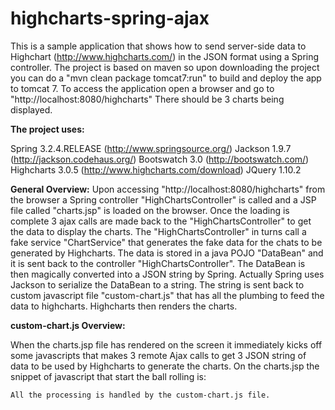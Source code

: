 highcharts-spring-ajax
======================

This is a sample application that shows how to send server-side data to Highchart (http://www.highcharts.com/) in the 
JSON format using a Spring controller. The project is based on maven so upon downloading the project you can do a 
"mvn clean package tomcat7:run" to build and deploy the app to tomcat 7. To access the application open a browser and 
go to "http://localhost:8080/highcharts" There should be 3 charts being displayed. 

<b>The project uses:</b>

Spring 3.2.4.RELEASE (http://www.springsource.org/)
Jackson 1.9.7 (http://jackson.codehaus.org/)
Bootswatch 3.0 (http://bootswatch.com/)</br>
Highcharts 3.0.5 (http://www.highcharts.com/download)
JQuery 1.10.2


<b>General Overview:</b>
Upon accessing "http://localhost:8080/highcharts" from the browser a Spring controller "HighChartsController" is called and a JSP file called "charts.jsp" is loaded on the browser. Once the loading is complete 3 ajax calls are made back to the "HighChartsController" to get the data to display the charts. The "HighChartsController" in turns call a fake
service "ChartService" that generates the fake data for the chats to be generated by Highcharts. The data is stored in 
a java POJO "DataBean" and it is sent back to the controller "HighChartsController". The DataBean is then magically 
converted into a JSON string by Spring. Actually Spring uses Jackson to serialize the DataBean to a string. The string 
is sent back to custom javascript file "custom-chart.js" that has all the plumbing to feed the data to highcharts. 
Highcharts then renders the charts.  

<b>custom-chart.js Overview:</b>

When the charts.jsp file has rendered on the screen it immediately kicks off some javascripts that makes 3 remote 
Ajax calls to get 3 JSON string of data to be used by Highcharts to generate the charts. On the charts.jsp the 
snippet of javascript that start the ball rolling is:

  
  <script type="text/javascript">
        var contextPath = '<c:out value="${pageContext.request.contextPath}"/>';
        $(document).ready(function() {
            getRemoteDataDrawChart(contextPath + '/linechart1', createNewLineChart('chart1-container'));
            getRemoteDataDrawChart(contextPath + '/linechart2', createNewLineChart('chart2-container'));
            getRemoteDataDrawChart(contextPath + '/linechart3', createNewLineChart('chart3-container'));
        });
    </script>
    
    All the processing is handled by the custom-chart.js file.
  

